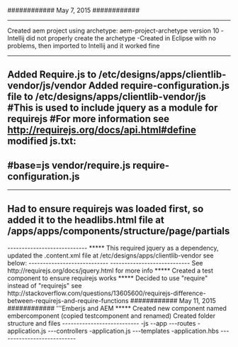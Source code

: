 ############
May 7, 2015
############
*****
Created aem project using archetype:
aem-project-archetype version 10
-Intellij did not properly create the archetype
-Created in Eclipse with no problems, then imported to Intellij and it worked fine
*****
Added Require.js to /etc/designs/apps/clientlib-vendor/js/vendor
Added require-configuration.js file to /etc/designs/apps/clientlib-vendor/js 
#This is used to include jquery as a module for requirejs
#For more information see http://requirejs.org/docs/api.html#define
modified js.txt:
----------------------------
#base=js
vendor/require.js
require-configuration.js
----------------------------
*****
Had to ensure requirejs was loaded first, so added it to the headlibs.html file at /apps/apps/components/structure/page/partials
----------------------------
<sly data-sly-use.clientLib="/libs/granite/sightly/templates/clientlib.html" data-sly-call="${clientLib.js @ categories='cssId.vendor'}" data-sly-unwrap/>
----------------------------
*****
This required jquery as a dependency, updated the .content.xml file at /etc/designs/apps/clientlib-vendor see below:
----------------------------
<?xml version="1.0" encoding="UTF-8"?>
<jcr:root xmlns:cq="http://www.day.com/jcr/cq/1.0" xmlns:jcr="http://www.jcp.org/jcr/1.0"
    jcr:primaryType="cq:ClientLibraryFolder"
    categories="[cssId.vendor]"
    dependencies="[jquery]"
    />
----------------------------
See http://requirejs.org/docs/jquery.html for more info
*****
Created a test component to ensure requirejs works
*****
Decided to use "require" instead of "requirejs"
see http://stackoverflow.com/questions/13605600/requirejs-difference-between-requirejs-and-require-functions
############
May 11, 2015
############
'''Emberjs and AEM
*****
Created new component named embercomponent (copied testcomponent and renamed)
Created folder structure and files
---------------------------
-js
--app
---routes
    -application.js
---controllers
    -application.js
---templates
    -application.hbs
---------------------------





